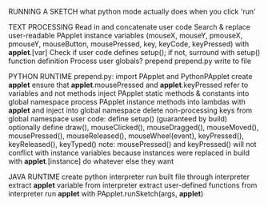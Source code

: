 RUNNING A SKETCH
what python mode actually does when you click 'run'

TEXT PROCESSING
Read in and concatenate user code
Search & replace user-readable PApplet instance variables (mouseX, mouseY, pmouseX, pmouseY, mouseButton, mousePressed, key, keyCode, keyPressed)
	with __applet__.[var]
Check if user code defines setup(); if not, surround with setup() function definition
Process user globals?
prepend prepend.py
write to file

PYTHON RUNTIME
prepend.py:
	import PApplet and PythonPApplet
	create __applet__
	ensure that __applet__.mousePressed and __applet__.keyPressed refer to variables and not methods
	inject PApplet static methods & constants into global namespace
	process PApplet instance methods into lambdas with __applet__ and inject into global namespace
	delete non-processing keys from global namespace
user code:
	define setup() (guaranteed by build)
	optionally define draw(), mouseClicked(), mouseDragged(), mouseMoved(), mousePressed(), mouseReleased(), mouseWheel(event), keyPressed(), keyReleased(), keyTyped()
		note: mousePressed() and keyPressed() will not conflict with instance variables because instances were replaced in build with __applet__.[instance]
	do whatever else they want

JAVA RUNTIME
	create python interpreter
	run built file through interpreter
	extract __applet__ variable from interpreter
	extract user-defined functions from interpreter
	run __applet__ with PApplet.runSketch(args, __applet__)